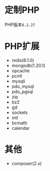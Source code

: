 # 定制PHP

PHP版本`8.2.27`

# PHP扩展

- redis(6.1.0)
- mongodb(1.20.1)
- opcache
- pcntl
- mysqli
- pdo_mysql
- pdo_pgsql
- zip
- bz2
- gd
- sockets
- intl
- bcmath
- calendar

# 其他

- composer(2.x)
